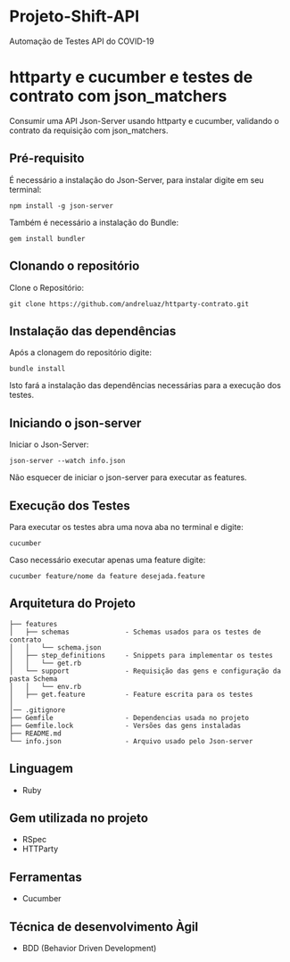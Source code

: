 # Projeto-Shift-API
Automação de Testes API do COVID-19

# httparty e cucumber e testes de contrato com json_matchers
Consumir uma API Json-Server usando httparty e cucumber, validando o contrato da requisição com json_matchers.

## Pré-requisito

É necessário a instalação do Json-Server, para instalar digite em seu terminal:

```
npm install -g json-server
```

Também é necessário a instalação do Bundle:

```
gem install bundler
```

## Clonando o repositório

Clone o Repositório:

```
git clone https://github.com/andreluaz/httparty-contrato.git
```

## Instalação das dependências

Após a clonagem do repositório digite:

```
bundle install
```

Isto fará a instalação das dependências necessárias para a execução dos testes.

## Iniciando o json-server

Iniciar o Json-Server:

```
json-server --watch info.json
```

Não esquecer de iniciar o json-server para executar as features.

## Execução dos Testes

Para executar os testes abra uma nova aba no terminal e digite:

```
cucumber
```

Caso necessário executar apenas uma feature digite:

```
cucumber feature/nome da feature desejada.feature
```
## Arquitetura do Projeto

```
├── features
│   ├── schemas              - Schemas usados para os testes de contrato
│   │   └── schema.json
│   ├── step_definitions     - Snippets para implementar os testes
│   │   └── get.rb
│   └── support              - Requisição das gens e configuração da pasta Schema
│   │   └── env.rb
│   ├── get.feature          - Feature escrita para os testes
│
│── .gitignore
├── Gemfile                  - Dependencias usada no projeto
├── Gemfile.lock             - Versões das gens instaladas
├── README.md   
└── info.json                - Arquivo usado pelo Json-server
```

## Linguagem
- Ruby

## Gem utilizada no projeto
- RSpec
- HTTParty

## Ferramentas 
- Cucumber

## Técnica de desenvolvimento Àgil
- BDD (Behavior Driven Development)



